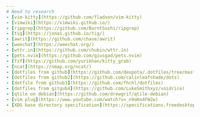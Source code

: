 ```yaml
---
# Need to research
- [vim-kitty](https://github.com/fladson/vim-kitty)
- [vimwiki](https://vimwiki.github.io/)
- [ripgrep](https://github.com/BurntSushi/ripgrep)
- [tig](https://jonas.github.io/tig/)
- [awrit](https://github.com/chase/awrit)
- [weechat](https://weechat.org/)
- [wttr.in](https://github.com/chubin/wttr.in)
- [pets.nvim](https://github.com/giusgad/pets.nvim)
- [fzf](https://github.com/yurikhan/kitty_grab)
- [ncat](https://nmap.org/ncat/)
- [dotfiles from github](https://github.com/dexpota/.dotfiles/tree/master)
- [dotfiles from github2](https://github.com/calinleafshade/dots)
- [dotfile from github3](https://github.com/fhchl/dotfiles)
- [dotfiles from gitgub4](https://github.com/LukeSmithxyz/voidrice)
- [qtile on debian](https://github.com/drewgrif/qtile-debian)
- [vim plug](https://www.youtube.com/watch?v=_n9oKn4FW2w)
- [XDG base directory specification](https://specifications.freedesktop.org/basedir-spec/basedir-spec-latest.html)
---
```

